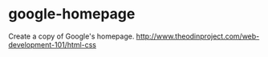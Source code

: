 google-homepage
===============
Create a copy of Google's homepage.
http://www.theodinproject.com/web-development-101/html-css
